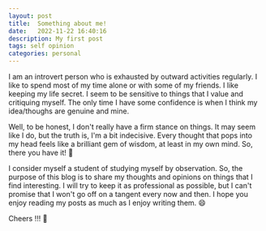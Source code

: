 ```yaml
---
layout: post
title:  Something about me!
date:   2022-11-22 16:40:16
description: My first post
tags: self opinion
categories: personal
---
```


I am an introvert person who is exhausted by outward activities regularly. I like to spend most of my time alone or with some of my friends. I like keeping my life secret. I seem to be sensitive to things that I value and critiquing myself. The only time I have some confidence is when I think my idea/thoughs are genuine and mine.

Well, to be honest, I don't really have a firm stance on things. It may seem like I do, but the truth is, I'm a bit indecisive. Every thought that pops into my head feels like a brilliant gem of wisdom, at least in my own mind. So, there you have it! 🤣

I consider myself a student of studying myself by observation. So, the purpose of this blog is to share my thoughts and opinions on things that I find interesting. I will try to keep it as professional as possible, but I can't promise that I won't go off on a tangent every now and then. I hope you enjoy reading my posts as much as I enjoy writing them. :smile:

Cheers !!! 🍺
